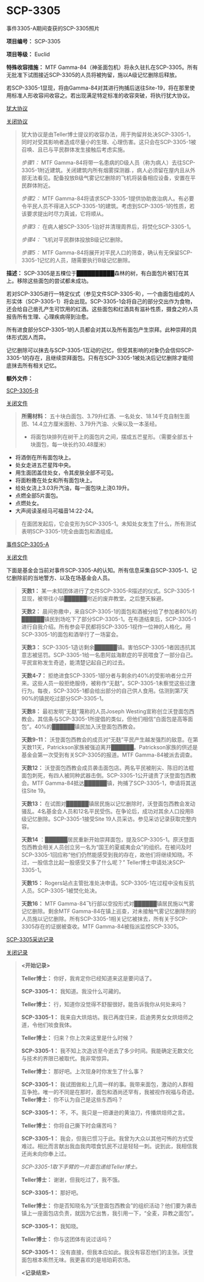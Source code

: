 # SCP-3305
                        




事件3305-A期间查获的SCP-3305照片



**项目编号：** SCP-3305

**项目等级：** Euclid

**特殊收容措施：** MTF Gamma-84（神圣面包机）将永久驻扎在SCP-3305。所有无批准下试图接近SCP-3305的人员将被拘留，施以A级记忆删除后释放。

若SCP-3305-1显现，将由Gamma-84对其进行拘捕后送往Site-19，将在那里使用标准人形收容间收容之。若出现满足特定标准的收容突破，将执行犹大协议。


<a shape='rect' class='collapsible-block-link' href='javascript:;'>&#29369;&#22823;&#21327;&#35758;</a>

<a shape='rect' class='collapsible-block-link' href='javascript:;'>&#20851;&#38381;&#21327;&#35758;</a>


> 犹大协议是由Teller博士提议的收容办法，用于拘留并处决SCP-3305-1，同时对受其影响者造成尽量小的生理、心理伤害。这只会在SCP-3305-1被召唤、且已与平民群体发生接触后考虑实施。
> 
> *步骤1：* MTF Gamma-84将带一名患病的D级人员（称为病人）去往SCP-3305-1附近建筑。关闭建筑内所有烟雾探测器.，病人必须留在屋内且从外部无法看见。配备投放B级气雾记忆删除的飞机将装备相应设备，安置在平民群体附近。
> 
> *步骤2：* MTF Gamma-84将请求SCP-3305-1提供协助救治病人。有必要令平民人员不得进入SCP-3305-1的建筑。考虑到SCP-3305-1的性质，若该要求提出时尽力真诚，它将顺从。
> 
> *步骤3：* 在病人被SCP-3305-1治好并清理周界后，将焚化SCP-3305-1。
> 
> *步骤4：* 飞机对平民群体投放B级记忆删除。
> 
> *步骤5：* MTF Gamma-84将展开对平民人口的筛查，确认有无保留SCP-3305-1记忆的人员，随需要执行B级记忆删除。
> 




**描述：** SCP-3305是五棵位于██████████森林的树，有白面包片被钉在其上。移除这些面包的尝试都未成功。

若对SCP-3305进行一特定仪式（参见文件SCP-3305-R），一个由面包组成的人形实体（SCP-3305-1）将会出现。SCP-3305-1会将自己的部分交出作为食物，还会给自己凿孔产生可饮用的红酒。这些面包和红酒具有滋补性质，摄食之的人员报告所有生理、心理疾病得到治愈。

所有进食部分SCP-3305-1的人员都会对其以及所有面包产生崇拜。此种崇拜的具体形式因人而异。

记忆删除可以抹去与SCP-3305-1互动的记忆，但受其影响的对象仍会信仰SCP-3305-1的存在，且继续崇拜面包。只有在SCP-3305-1被处决后记忆删除才能彻底抹去所有相关记忆。

**额外文件：** 


<a shape='rect' class='collapsible-block-link' href='javascript:;'>SCP-3305-R</a>

<a shape='rect' class='collapsible-block-link' href='javascript:;'>&#20851;&#38381;&#25991;&#20214;</a>


> **所需材料：** 五十块白面包、3.79升红酒、一名处女、18.14千克自制生面团、14.4立方厘米面粉、3.79升汽油、火柴以及一本圣经。
> 
> - 将面包块排列在树干上的面包片之间，摆成五芒星形。（需要全部五十块面包，每一块长约30.48厘米）
- 将酒倒在所有面包块上。
- 处女走进五芒星阵中央。
- 用生面团盖住处女，令其皮肤全部不可见。
- 将面粉撒在处女和所有面包块上。
- 给处女浇上3.03升汽油，每一面包块上浇0.19升。
- 点燃全部5片面包。
- 点燃处女。
- 大声阅读圣经马可福音14:22-24。
> 
> 在面团发起后，它会变形为SCP-3305-1。未知处女发生了什么，所有测试表明SCP-3305-1完全由面包和酒组成。
> 





<a shape='rect' class='collapsible-block-link' href='javascript:;'>&#20107;&#20214;SCP-3305-A</a>

<a shape='rect' class='collapsible-block-link' href='javascript:;'>&#20851;&#38381;&#25991;&#20214;</a>

下面是基金会当前对事件SCP-3305-A的认知。所有信息采集自SCP-3305-1、记忆删除前的当地警方、以及在场基金会人员。


> **天数1：** 某一未知团体进行了文件SCP-3305-R描述的仪式。SCP-3305-1显现，被带往小镇██████附近的废弃教堂。之后整天躲避。
> 
> **天数2：** 晨间弥撒中，来自SCP-3305-1的面包和酒被分给了参加者80%的██████镇民到场吃下了部分SCP-3305-1。在布道结束后，SCP-3305-1进行自我介绍。所有参会平民都将SCP-3305-1视作一位神的人格化。用SCP-3305-1的面包和酒举行了一场宴会。
> 
> **天数3：** SCP-3305-1造访剩余██████镇。害怕SCP-3305-1者因违抗其意志被惩罚。SCP-3305-1给一名患阿兹海默症的平民喂食了一部分自己。平民宣称发生奇迹，能清楚记起自己的过去。
> 
> **天数4-7：** 拒绝进食SCP-3305-1部分者与剩余约40%的受影响者分立开来。这些人员一般拒绝服侍，被称作“无麸”。SCP-3305-1未察觉这些过激行为。每夜，SCP-3305-1都会给出部分的自己供人食用。估测到第7天90%的镇民吃过部分SCP-3305-1。
> 
> **天数8：** 最初发明“无麸”蔑称的人员Joseph Westing宣称创立沃登面包西教会。其信条与SCP-3305-1所提倡的类似，但他们相信“白面包是高等面包”。40%的██████镇民加入沃登面包西教会。
> 
> **天数9-11：** 沃登面包西教会的成员对“无麸”平民产生越发强烈的敌意。在第天数11天，Patrickson家族被强迫离开██████。Patrickson家族的供述是基金会第一次受到有关SCP-3305的报道。MTF Gamma-84被派去调查。
> 
> **天数12：** 沃登面包西教会成员袭击面包店。两名平民被削尖、陈旧的法棍面包刺死，有四人被同种武器击倒。SCP-3305-1公开谴责了沃登面包西教会。MTF Gamma-84抵达██████镇，拘捕了SCP-3305-1，申请将其送往Site 19。
> 
> **天数13：** 在试图对██████镇居民施以记忆删除时，沃登面包西教会发动骚乱。4名基金会人员和12名平民受伤。在争论后，成功对其余人口投用B级记忆删除。SCP-3305-1接受Site 19人员采访。参见采访记录获取完整内容。
> 
> **天数14** ：██████居民重新开始崇拜面包，提及SCP-3305-1。原沃登面包西教会相关人员创立另一名为“国王的夏威夷会众”的组织。在被问及时SCP-3305-1回应称“他们仍然能感受到我的存在，故他们将继续知晓。不过，一股信念比起一股感受又多了什么呢？” Teller博士申请处决SCP-3305-1。
> 
> **天数15：** Rogers站点主管批准处决申请。SCP-3305-1在过程中没有反抗人员。SCP-3305-1被焚化处决。
> 
> **天数16：** MTF Gamma-84飞行部以空投形式对██████镇居民施以气雾记忆删除。剩余MTF Gamma-84在镇上巡查，对未接触气雾记忆删除剂的人员施以记忆删除。所有SCP-3305-1相关记忆被抹去，所有关于SCP-3305存在的证据被查收。MTF Gamma-84被指派监控SCP-3305。
> 





<a shape='rect' class='collapsible-block-link' href='javascript:;'>SCP-3305&#37319;&#35775;&#35760;&#24405;</a>

<a shape='rect' class='collapsible-block-link' href='javascript:;'>&#20851;&#38381;&#35760;&#24405;</a>


> **<开始记录>** 
> 
> **Teller博士：** 你好，我肯定你已经知道来这是要问话了。
> 
> **SCP-3305-1：** 我知道。我没什么可藏的。
> 
> **Teller博士：** 行，知道你没觉得不舒服很好。能告诉我你从何处来吗？
> 
> **SCP-3305-1：** 我来自大烘焙坊。我已再度归来，启迪男男女女烘焙师之道，令他们啖食我体。
> 
> **Teller博士：** 归来？你上次来这里是什么时候？
> 
> **SCP-3305-1：** 我不知上次造访至今逝去了多少时间。我能确定无数文化与技术的界限已被取代。我非常惊异。
> 
> **Teller博士：** 那好吧。上次现身时你发生了什么事？
> 
> **SCP-3305-1：** 我试图做和上几周一样的事。我带来面包，激动的人群相互争抢。唯一的不同是在那时，面包和酒尚还罕有，我被视作祝福与奇迹。
**Teller博士：** 你不认为自己是这些东西吗？
> 
> **SCP-3305-1：** 不，不。我只是一把谦逊的黄油刀，传播烘焙师之言。
> 
> **Teller博士：** 你将自己撕下时会痛苦吗？
> 
> **SCP-3305-1：** 我会，但我已惯习于此。我曾为大众以其他可怖的方式受难过。相比而言献出我血我肉喂食饥民不过是轻轻一刺。说到此，我相信我还尚未向你奉上过。
> 
> *SCP-3305-1取下手臂的一片面包递给Teller博士。* 
> 
> **Teller博士：** 谢谢，但我吃过了，我不饿。
> 
> **SCP-3305-1：** 那好吧。
> 
> **Teller博士：** 你是否知晓名为“沃登面包西教会”的组织活动？他们要为袭击镇上一座面包店负责，就因为它出售，我引用一下，“全麦，异教之面包”。
> 
> **SCP-3305-1：** 我知晓。
> 
> **Teller博士：** 你与这团体有说过话吗？
> 
> **SCP-3305-1：** 没有直接，但我本应如此。我没有容忍他们的主张。沃登面包根本索然无味。我更喜欢的是培珀莉农场。
> 
> **<记录结束>** 
> 






                    